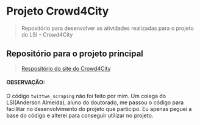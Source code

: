 # Projeto Crowd4City
> Repositório para desenvolver as atividades realizadas para o projeto do LSI - Crowd4City

## Repositório para o projeto principal
> [Respositório do site do Crowd4City](https://github.com/pedrofwanderley/Crowd4CityPrototype)

#### OBSERVAÇÃO:
O código `twittwe_scraping` não foi feito por mim. Um colega do LSI(Anderson Almeida), 
aluno do doutorado, me passou o código para facilitar no desenvolvimento do projeto que participo.
Eu apenas peguei a base do código e alterei para conseguir utilizar no projeto.
